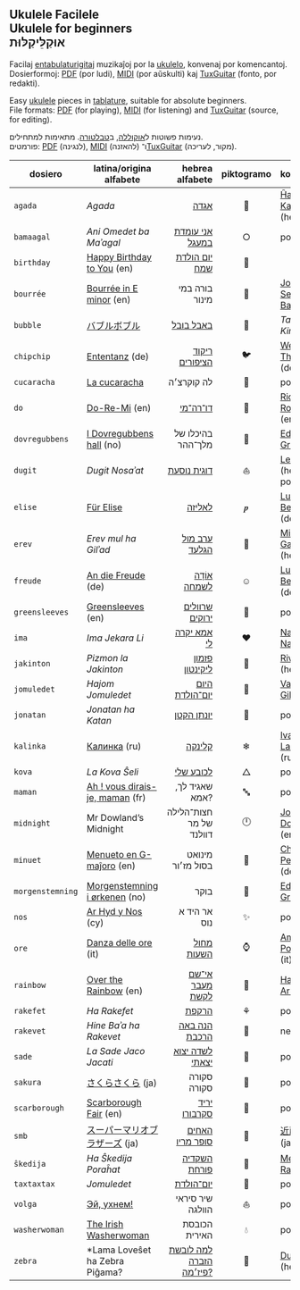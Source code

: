 ## Ukulele Facilele<br />Ukulele for beginners<br />אוּקַלֵּיקַלּוּת

Facilaj [entabulaturigitaj](https://eo.wikipedia.org/wiki/Tabulaturo) muzikaĵoj por la [ukulelo](https://eo.wikipedia.org/wiki/Ukulelo), konvenaj por komencantoj.  
Dosierformoj: [PDF](https://eo.wikipedia.org/wiki/Portebla_dokumentformo) (por ludi), [MIDI](https://eo.wikipedia.org/wiki/MIDI) (por aŭskulti) kaj [TuxGuitar](https://en.wikipedia.org/wiki/TuxGuitar) (fonto, por redakti).

Easy [ukulele](https://en.wikipedia.org/wiki/Ukulele) pieces in [tablature](https://en.wikipedia.org/wiki/Tablature), suitable for absolute beginners.  
File formats: [PDF](https://en.wikipedia.org/wiki/Portable_Document_Format) (for playing), [MIDI](https://en.wikipedia.org/wiki/Musical_Instrument_Digital_Interface) (for listening) and [TuxGuitar](https://en.wikipedia.org/wiki/TuxGuitar) (source, for editing).

נעימות פשוטות ל[אוקוללה](https://he.wikipedia.org/wiki/%D7%99%D7%95%D7%A7%D7%95%D7%9C%D7%99%D7%9C%D7%99), ב[טבלטורה](https://he.wikipedia.org/wiki/%D7%98%D7%91%D7%9C%D7%98%D7%95%D7%A8%D7%94_%D7%9C%D7%9B%D7%9C%D7%99%D7%9D_%D7%A9%D7%95%D7%A0%D7%99%D7%9D). מתאימות למתחילים.  
פורמטים: [PDF](https://he.wikipedia.org/wiki/Portable_Document_Format) (לנגינה), [MIDI](https://he.wikipedia.org/wiki/MIDI) (להאזנה) ו־[TuxGuitar](https://en.wikipedia.org/wiki/TuxGuitar) (מקור, לעריכה).



dosiero          | latina/origina alfabete              | hebrea alfabete              | piktogramo | komposisto
---------------- | ------------------------------------ | -------------------:         | :--------: | -------------------------------
`agada`          | *Agada*                              | [אגדה][c]                    | 🌴          | [Ĥanina Karĉevski][d] (he)
`bamaagal`       | *Ani Omedet ba Maʾagal*              | [אני עומדת במעגל][#]         | ○          | popola
`birthday`       | [Happy Birthday to You][*] (en)      | [יום הולדת שמח][א]           | 🎈          | 
`bourrée`        | [Bourrée in E minor][t] (en)         | בורה במי מינור               | 💃          | [Johann Sebastian Bach][!] (de)
`bubble`         | [バブルボブル][ן]                    | [באבל בובל][ס]               | 🐉          | *Tadasi Kimizima*
`chipchip`       | [Ententanz][ק] (de)                  | [ריקוד הציפורים][ר]          | 🐦          | [Werner Thomas][ש] (de)
`cucaracha`      | [La cucaracha][מ]                    | לה קוקרצ׳ה                   | 🐞          | popola
`do`             | [Do-Re-Mi][ĥ] (en)                   | [דו־רה־מי][i]                | 🐻          | [Richard Rodgers][j] (en)
`dovregubbens`   | [I Dovregubbens hall][ŝ] (no)        | בהיכלו של מלך־ההר            | 👑          | [Edvard Grieg][s] (no)
`dugit`          | *Dugit Nosaʾat*                      | [דוגית נוסעת][5]             | ⛵          | [Lev Ŝvarc][h] (he) / popola
`elise`          | [Für Elise][ך]                       | [לאליזה][ל]                  | 𝆏          | [Ludwig van Beethoven][8] (de)
`erev`           | *Erev mul ha Gilʾad*                 | [ערב מול הגלעד][l]           | 🐑          | [Miki Gavrielov][m] (he)
`freude`         | [An die Freude][3] (de)              | [אוֹדָה לשמחה][6]              | ☺          | [Ludwig van Beethoven][8] (de)
`greensleeves`   | [Greensleeves][%] (en)               | [שרוולים ירוקים][^]          | 👕          | popola
`ima`            | *Ima Jekara Li*                      | [אמא יקרה לי][ĵ]             | ♥          | [Naĥum Nardi][k] (he)
`jakinton`       | *Pizmon la Jakinton*                 | [פזמון ליקינטון][f]          | 🌛          | [Rivka Gvili][e] (he)
`jomuledet`      | *Hajom Jomuledet*                    | [היום יום־הולדת][g]          | 🎈          | [Varda Gilboa][ĝ] (he)
`jonatan`        | *Jonatan ha Katan*                   | [יונתן הקטן][4]              | 🌳          | popola
`kalinka`        | [Калинка][ה] (ru)                    | [קלינקה][ו]                  | ❄          | [Ivan Larionov][ז] (ru)
`kova`           | *La Kova Ŝeli*                       | [לכובע שלי][ח]               | △          | popola
`maman`          | [Ah ! vous dirais-je, maman][&] (fr) | שאגיד לך, אמא?               | 🔤          | popola
`midnight`       | Mr Dowland’s Midnight                | חצות־הלילה של מר דוולנד      | 🕛          | [John Dowland][כ] (en)
`minuet`         | [Menueto en G-maĵoro][p] (en)        | מינואט בסול מז׳ור            | 💃          | [Christian Petzold][q] (de)
`morgenstemning` | [Morgenstemning i ørkenen][r] (no)   | בוקר                         | 🌅          | [Edvard Grieg][s] (no)
`nos`            | [Ar Hyd y Nos][$] (cy)               | אר היד א נוס                 | ✨          | popola
`ore`            | [Danza delle ore][ף] (it)            | [מחול השעות][צ]              | ⌚          | [Amilcare Ponchielli][ץ] (it)
`rainbow`        | [Over the Rainbow][2] (en)           | [אי־שם מעבר לקשת][7]         | 🌈          | [Harold Arlen][1] (en)
`rakefet`        | *Ha Rakefet*                         | [הרקפת][ב]                   | ⚘          | popola
`rakevet`        | *Hine Baʾa ha Rakevet*               | [הנה באה הרכבת][9]           | 🚂          | nekonata
`sade`           | *La Sade Jaco Jacati*                | [לשדה יצוא יצאתי][ĉ]         | 🐎          | popola
`sakura`         | [さくらさくら][@] (ja)               | סקורה סקורה                  | 🌸          | popola
`scarborough`    | [Scarborough Fair][n] (en)           | [יריד סקרבורו][o]            | 🌿          | popola
`smb`            | [スーパーマリオブラザーズ][ם] (ja)   | [האחים סופר מריו][נ]         | 🍄          | [近藤浩治][ע] (ja)
`ŝkedija`        | *Ha Ŝkedija Poraĥat*                 | [השקדיה פורחת][a]            | 🌸          | [Menaŝe Ravina][b] (he)
`taxtaxtax`      | *Jomuledet*                          | [יום־הולדת][ט]               | 🎈          | popola
`volga`          | [Эй, ухнем!][י]                      | שיר סיראי הוולגה             | ⛵          | popola
`washerwoman`    | [The Irish Washerwoman][פ]           | הכובסת האירית                | 💧          | popola
`zebra`          | *Lama Loveŝet ha Zebra Piĝama?       | [למה לובשת הזברה פיז׳מה?][ג] | 📅          | [Dubi Zelcer][ד] (he)

[1]: https://en.wikipedia.org/wiki/Harold_Arlen
[2]: https://en.wikipedia.org/wiki/Over_the_Rainbow
[3]: https://de.wikipedia.org/wiki/An_die_Freude
[4]: http://www.zemereshet.co.il/song.asp?id=2605
[5]: http://www.zemereshet.co.il/song.asp?id=1595
[6]: https://he.wikipedia.org/wiki/%D7%94%D7%90%D7%95%D7%93%D7%94_%D7%9C%D7%A9%D7%9E%D7%97%D7%94
[7]: https://he.wikipedia.org/wiki/Over_the_Rainbow
[8]: https://de.wikipedia.org/wiki/Ludwig_van_Beethoven
[9]: http://www.zemereshet.co.il/song.asp?id=1703
[a]: http://www.zemereshet.co.il/song.asp?id=244
[b]: https://he.wikipedia.org/wiki/%D7%9E%D7%A0%D7%A9%D7%94_%D7%A8%D7%91%D7%99%D7%A0%D7%90
[c]: http://www.zemereshet.co.il/song.asp?id=1
[ĉ]: http://www.zemereshet.co.il/song.asp?id=1770
[d]: https://he.wikipedia.org/wiki/%D7%97%D7%A0%D7%99%D7%A0%D7%90_%D7%A7%D7%A8%D7%A6%27%D7%91%D7%A1%D7%A7%D7%99
[e]: https://he.wikipedia.org/wiki/%D7%A8%D7%91%D7%A7%D7%94_%D7%92%D7%95%D7%99%D7%9C%D7%99
[f]: http://www.zemereshet.co.il/song.asp?id=555
[g]: http://www.zemereshet.co.il/song.asp?id=4501
[ĝ]: http://www.zemereshet.co.il/artist.asp?id=2780
[h]: http://www.zemereshet.co.il/artist.asp?id=1086
[ĥ]: https://en.wikipedia.org/wiki/Do-Re-Mi
[i]: https://he.wikipedia.org/wiki/%D7%93%D7%95-%D7%A8%D7%94-%D7%9E%D7%99_(%D7%A9%D7%99%D7%A8)
[j]: https://en.wikipedia.org/wiki/Richard_Rodgers
[ĵ]: http://www.zemereshet.co.il/song.asp?id=920
[k]: https://he.wikipedia.org/wiki/%D7%A0%D7%97%D7%95%D7%9D_%D7%A0%D7%A8%D7%93%D7%99
[l]: https://he.wikipedia.org/wiki/%D7%A2%D7%A8%D7%91_%D7%9E%D7%95%D7%9C_%D7%94%D7%92%D7%9C%D7%A2%D7%93
[m]: https://he.wikipedia.org/wiki/%D7%9E%D7%99%D7%A7%D7%99_%D7%92%D7%91%D7%A8%D7%99%D7%90%D7%9C%D7%95%D7%91
[n]: https://en.wikipedia.org/wiki/Scarborough_Fair_(ballad)
[o]: https://he.wikipedia.org/wiki/%D7%99%D7%A8%D7%99%D7%93_%D7%A1%D7%A7%D7%A8%D7%91%D7%95%D7%A8%D7%95_(%D7%91%D7%9C%D7%93%D7%94)
[p]: https://en.wikipedia.org/wiki/Minuet_in_G_major
[q]: https://en.wikipedia.org/wiki/Christian_Petzold_(composer)
[r]: https://no.wikipedia.org/wiki/Morgenstemning_i_%C3%B8rkenen
[s]: https://no.wikipedia.org/wiki/Edvard_Grieg
[ŝ]: https://no.wikipedia.org/wiki/I_Dovregubbens_hall
[t]: https://en.wikipedia.org/wiki/Bourr%C3%A9e_in_E_minor
[!]: https://de.wikipedia.org/wiki/Johann_Sebastian_Bach
[@]: https://ja.wikipedia.org/wiki/%E3%81%95%E3%81%8F%E3%82%89%E3%81%95%E3%81%8F%E3%82%89
[#]: http://www.zemereshet.co.il/song.asp?id=976
[$]: https://cy.wikipedia.org/wiki/Ar_Hyd_y_Nos
[%]: https://en.wikipedia.org/wiki/Greensleeves
[^]: https://he.wikipedia.org/wiki/Greensleeves
[&]: https://fr.wikipedia.org/wiki/Ah_!_vous_dirai-je,_maman
[*]: https://en.wikipedia.org/wiki/Happy_Birthday_to_You
[א]: https://he.wikipedia.org/wiki/%D7%99%D7%95%D7%9D_%D7%94%D7%95%D7%9C%D7%93%D7%AA_%D7%A9%D7%9E%D7%97
[ב]: http://zemer.co.il/song.asp?id=2751
[ג]: https://he.wikipedia.org/wiki/%D7%9E%D7%99_%D7%99%D7%95%D7%93%D7%A2_%D7%9E%D7%93%D7%95%D7%A2_%D7%95%D7%9C%D7%9E%D7%94_%D7%9C%D7%95%D7%91%D7%A9%D7%AA_%D7%94%D7%96%D7%91%D7%A8%D7%94_%D7%A4%D7%99%D7%92%27%D7%9E%D7%94
[ד]: https://he.wikipedia.org/wiki/%D7%93%D7%95%D7%91%D7%99_%D7%96%D7%9C%D7%A6%D7%A8
[ה]: https://ru.wikipedia.org/wiki/%D0%9A%D0%B0%D0%BB%D0%B8%D0%BD%D0%BA%D0%B0
[ו]: https://he.wikipedia.org/wiki/%D7%A7%D7%9C%D7%99%D7%A0%D7%A7%D7%94
[ז]: https://ru.wikipedia.org/wiki/%D0%9B%D0%B0%D1%80%D0%B8%D0%BE%D0%BD%D0%BE%D0%B2,_%D0%98%D0%B2%D0%B0%D0%BD_%D0%9F%D0%B5%D1%82%D1%80%D0%BE%D0%B2%D0%B8%D1%87
[ח]: http://www.zemereshet.co.il/song.asp?id=1934
[ט]: http://www.zemereshet.co.il/song.asp?id=995
[י]: https://ru.wikipedia.org/wiki/%D0%94%D1%83%D0%B1%D0%B8%D0%BD%D1%83%D1%88%D0%BA%D0%B0
[כ]: https://en.wikipedia.org/wiki/John_Dowland
[ך]: https://de.wikipedia.org/wiki/F%C3%BCr_Elise
[ל]: https://he.wikipedia.org/wiki/%D7%9C%D7%90%D7%9C%D7%99%D7%96%D7%94
[מ]: https://es.wikipedia.org/wiki/La_cucaracha
[ם]: https://ja.wikipedia.org/wiki/%E3%82%B9%E3%83%BC%E3%83%91%E3%83%BC%E3%83%9E%E3%83%AA%E3%82%AA%E3%83%96%E3%83%A9%E3%82%B6%E3%83%BC%E3%82%BA
[נ]: https://he.wikipedia.org/wiki/%D7%94%D7%90%D7%97%D7%99%D7%9D_%D7%A1%D7%95%D7%A4%D7%A8_%D7%9E%D7%A8%D7%99%D7%95
[ן]: https://ja.wikipedia.org/wiki/%E3%83%90%E3%83%96%E3%83%AB%E3%83%9C%E3%83%96%E3%83%AB
[ס]: https://he.wikipedia.org/wiki/%D7%91%D7%90%D7%91%D7%9C_%D7%91%D7%95%D7%91%D7%9C
[ע]: https://ja.wikipedia.org/wiki/%E8%BF%91%E8%97%A4%E6%B5%A9%E6%B2%BB
[פ]: https://en.wikipedia.org/wiki/Irish_Washerwoman
[ף]: https://it.wikipedia.org/wiki/Danza_delle_ore
[צ]: https://he.wikipedia.org/wiki/%D7%9E%D7%97%D7%95%D7%9C_%D7%94%D7%A9%D7%A2%D7%95%D7%AA
[ץ]: https://it.wikipedia.org/wiki/Amilcare_Ponchielli
[ק]: https://de.wikipedia.org/wiki/Ententanz
[ר]: https://he.wikipedia.org/wiki/%D7%A8%D7%99%D7%A7%D7%95%D7%93_%D7%94%D7%A6%D7%99%D7%A4%D7%95%D7%A8%D7%99%D7%9D
[ש]: https://de.wikipedia.org/wiki/Werner_Thomas_(Komponist)
